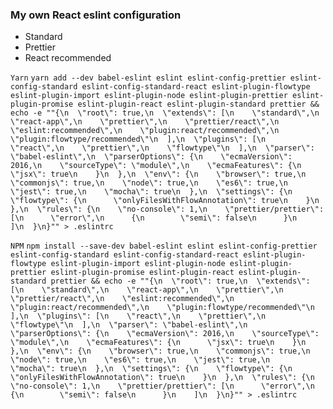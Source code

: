 ### My own React eslint configuration

* Standard
* Prettier
* React recommended

`Yarn`
```yarn add --dev babel-eslint eslint eslint-config-prettier eslint-config-standard eslint-config-standard-react eslint-plugin-flowtype eslint-plugin-import eslint-plugin-node eslint-plugin-prettier eslint-plugin-promise eslint-plugin-react eslint-plugin-standard prettier && echo -e ""{\n  \"root\": true,\n  \"extends\": [\n    \"standard\",\n    \"react-app\",\n    \"prettier\",\n    \"prettier/react\",\n    \"eslint:recommended\",\n    \"plugin:react/recommended\",\n    \"plugin:flowtype/recommended\"\n  ],\n  \"plugins\": [\n    \"react\",\n    \"prettier\",\n    \"flowtype\"\n  ],\n  \"parser\": \"babel-eslint\",\n  \"parserOptions\": {\n    \"ecmaVersion\": 2016,\n    \"sourceType\": \"module\",\n    \"ecmaFeatures\": {\n      \"jsx\": true\n    }\n  },\n  \"env\": {\n    \"browser\": true,\n    \"commonjs\": true,\n    \"node\": true,\n    \"es6\": true,\n    \"jest\": true,\n    \"mocha\": true\n  },\n  \"settings\": {\n    \"flowtype\": {\n      \"onlyFilesWithFlowAnnotation\": true\n    }\n  },\n  \"rules\": {\n    \"no-console\": 1,\n    \"prettier/prettier\": [\n      \"error\",\n      {\n        \"semi\": false\n      }\n    ]\n  }\n}"" > .eslintrc```

`NPM`
```npm install --save-dev babel-eslint eslint eslint-config-prettier eslint-config-standard eslint-config-standard-react eslint-plugin-flowtype eslint-plugin-import eslint-plugin-node eslint-plugin-prettier eslint-plugin-promise eslint-plugin-react eslint-plugin-standard prettier && echo -e ""{\n  \"root\": true,\n  \"extends\": [\n    \"standard\",\n    \"react-app\",\n    \"prettier\",\n    \"prettier/react\",\n    \"eslint:recommended\",\n    \"plugin:react/recommended\",\n    \"plugin:flowtype/recommended\"\n  ],\n  \"plugins\": [\n    \"react\",\n    \"prettier\",\n    \"flowtype\"\n  ],\n  \"parser\": \"babel-eslint\",\n  \"parserOptions\": {\n    \"ecmaVersion\": 2016,\n    \"sourceType\": \"module\",\n    \"ecmaFeatures\": {\n      \"jsx\": true\n    }\n  },\n  \"env\": {\n    \"browser\": true,\n    \"commonjs\": true,\n    \"node\": true,\n    \"es6\": true,\n    \"jest\": true,\n    \"mocha\": true\n  },\n  \"settings\": {\n    \"flowtype\": {\n      \"onlyFilesWithFlowAnnotation\": true\n    }\n  },\n  \"rules\": {\n    \"no-console\": 1,\n    \"prettier/prettier\": [\n      \"error\",\n      {\n        \"semi\": false\n      }\n    ]\n  }\n}"" > .eslintrc```